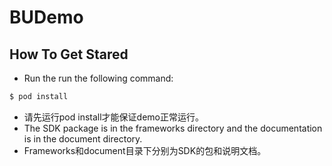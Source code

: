 
# BUDemo
## How To Get Stared
+ Run the run the following command:
```ruby
$ pod install
```
+ 请先运行pod install才能保证demo正常运行。
+ The SDK package is in the frameworks directory and the documentation is in the document directory.
+ Frameworks和document目录下分别为SDK的包和说明文档。
